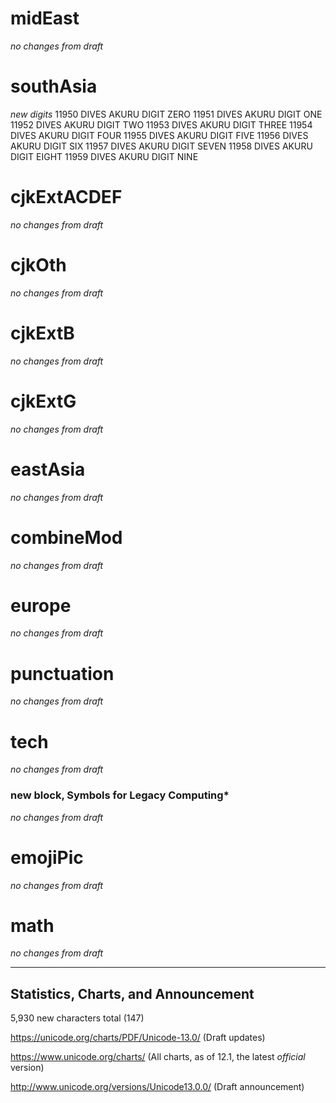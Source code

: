 #  midEast

_no changes from draft_

#  southAsia

_new digits_
11950 DIVES AKURU DIGIT ZERO
11951 DIVES AKURU DIGIT ONE
11952 DIVES AKURU DIGIT TWO
11953 DIVES AKURU DIGIT THREE
11954 DIVES AKURU DIGIT FOUR
11955 DIVES AKURU DIGIT FIVE
11956 DIVES AKURU DIGIT SIX
11957 DIVES AKURU DIGIT SEVEN
11958 DIVES AKURU DIGIT EIGHT
11959 DIVES AKURU DIGIT NINE

#  cjkExtACDEF

_no changes from draft_

#  cjkOth

_no changes from draft_

#  cjkExtB

_no changes from draft_

#  cjkExtG

_no changes from draft_

#  eastAsia

_no changes from draft_

#  combineMod

_no changes from draft_

#  europe

_no changes from draft_

#  punctuation

_no changes from draft_

#  tech

_no changes from draft_

###  new block, Symbols for Legacy Computing*

_no changes from draft_

#  emojiPic

_no changes from draft_

#  math

_no changes from draft_

---

## Statistics, Charts, and Announcement

5,930 new characters total (147)

https://unicode.org/charts/PDF/Unicode-13.0/ (Draft updates)

https://www.unicode.org/charts/ (All charts, as of 12.1, the latest _official_ version)

http://www.unicode.org/versions/Unicode13.0.0/ (Draft announcement)
